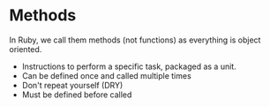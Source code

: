 # Methods

In Ruby, we call them methods (not functions) as everything is object oriented.
- Instructions to perform a specific task, packaged as a unit.
- Can be defined once and called multiple times
- Don't repeat yourself (DRY)
- Must be defined before called